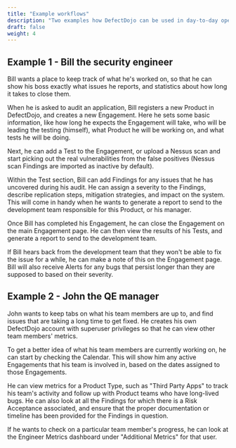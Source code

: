 ```yaml
---
title: "Example workflows"
description: "Two examples how DefectDojo can be used in day-to-day operations."
draft: false
weight: 4
---
```



Example 1 - Bill the security engineer
--------------------------------------

Bill wants a place to keep track of what he\'s worked on, so that he can
show his boss exactly what issues he reports, and statistics about how
long it takes to close them.

When he is asked to audit an application, Bill registers a new Product
in DefectDojo, and creates a new Engagement. Here he sets some basic
information, like how long he expects the Engagement will take, who will
be leading the testing (himself), what Product he will be working on,
and what tests he will be doing.

Next, he can add a Test to the Engagement, or upload a Nessus scan and
start picking out the real vulnerabilities from the false positives
(Nessus scan Findings are imported as inactive by default).

Within the Test section, Bill can add Findings for any issues that he
has uncovered during his audit. He can assign a severity to the
Findings, describe replication steps, mitigation strategies, and impact
on the system. This will come in handy when he wants to generate a
report to send to the development team responsible for this Product, or
his manager.

Once Bill has completed his Engagement, he can close the Engagement on
the main Engagement page. He can then view the results of his Tests, and
generate a report to send to the development team.

If Bill hears back from the development team that they won\'t be able to
fix the issue for a while, he can make a note of this on the Engagement
page. Bill will also receive Alerts for any bugs that persist longer
than they are supposed to based on their severity.

Example 2 - John the QE manager
-------------------------------

John wants to keep tabs on what his team members are up to, and find
issues that are taking a long time to get fixed. He creates his own
DefectDojo account with superuser privileges so that he can view other
team members\' metrics.

To get a better idea of what his team members are currently working on,
he can start by checking the Calendar. This will show him any active
Engagements that his team is involved in, based on the dates assigned to
those Engagements.

He can view metrics for a Product Type, such as \"Third Party Apps\" to
track his team\'s activity and follow up with Product teams who have
long-lived bugs. He can also look at all the Findings for which there is
a Risk Acceptance associated, and ensure that the proper documentation
or timeline has been provided for the Findings in question.

If he wants to check on a particular team member\'s progress, he can
look at the Engineer Metrics dashboard under \"Additional Metrics\" for
that user.
